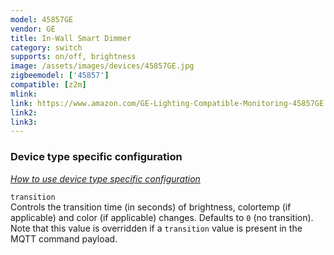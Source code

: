 ```yaml
---
model: 45857GE
vendor: GE
title: In-Wall Smart Dimmer
category: switch
supports: on/off, brightness
image: /assets/images/devices/45857GE.jpg
zigbeemodel: ['45857']
compatible: [z2m]
mlink: 
link: https://www.amazon.com/GE-Lighting-Compatible-Monitoring-45857GE
link2: 
link3: 
---
```

### Device type specific configuration
*[How to use device type specific configuration](https://www.zigbee2mqtt.io/information/configuration)*


`transition`   
Controls the transition time (in seconds) of brightness,
colortemp (if applicable) and color (if applicable) changes. Defaults to `0` (no transition).
Note that this value is overridden if a `transition` value is present in the MQTT command payload. 
